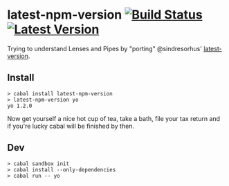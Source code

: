 # latest-npm-version [![Build Status](https://travis-ci.org/passy/latest-npm-version.svg?branch=master)](https://travis-ci.org/passy/latest-npm-version) [![Latest Version](https://img.shields.io/hackage/v/latest-npm-version.svg)](https://hackage.haskell.org/package/latest-npm-version)

Trying to understand Lenses and Pipes by "porting" @sindresorhus'
[latest-version](https://github.com/sindresorhus/latest-version/).


## Install

```
> cabal install latest-npm-version
> latest-npm-version yo
yo 1.2.0
```

Now get yourself a nice hot cup of tea, take a bath, file your tax return and if
you're lucky cabal will be finished by then.

## Dev

```
> cabal sandbox init
> cabal install --only-dependencies
> cabal run -- yo
```
